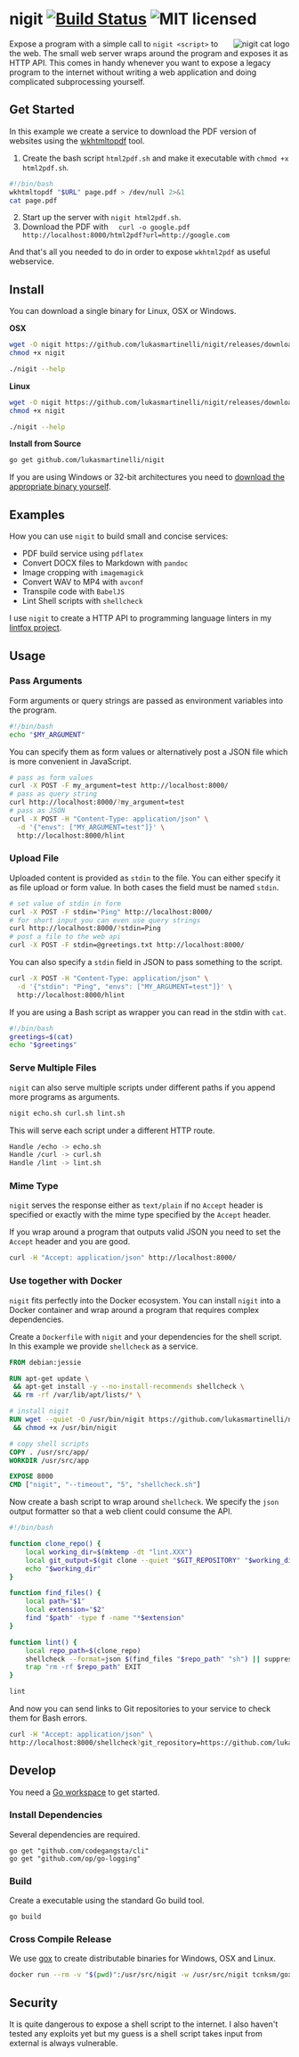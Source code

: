 # nigit [![Build Status](https://travis-ci.org/lukasmartinelli/nigit.svg)](https://travis-ci.org/lukasmartinelli/nigit) ![MIT licensed](https://img.shields.io/badge/license-MIT-blue.svg)

<img align="right" alt="nigit cat logo" src="nigit.png" />

Expose a program with a simple call to `nigit <script>` to the web.
The small web server wraps around the program and exposes it as HTTP API.
This comes in handy whenever you want to expose a legacy
program to the internet without writing a web application and doing complicated
subprocessing yourself.

## Get Started

In this example we create a service to download the PDF version of websites using the
[wkhtmltopdf](http://wkhtmltopdf.org/) tool.

1. Create the bash script `html2pdf.sh` and make it executable with `chmod +x html2pdf.sh`.
  ```bash
  #!/bin/bash
  wkhtmltopdf "$URL" page.pdf > /dev/null 2>&1
  cat page.pdf
  ```

2. Start up the server with `nigit html2pdf.sh`.
3. Download the PDF with `  curl -o google.pdf http://localhost:8000/html2pdf?url=http://google.com`

And that's all you needed to do in order to expose `wkhtml2pdf` as useful webservice.

## Install

You can download a single binary for Linux, OSX or Windows.

**OSX**

```bash
wget -O nigit https://github.com/lukasmartinelli/nigit/releases/download/v0.2/nigit_darwin_amd64
chmod +x nigit

./nigit --help
```

**Linux**

```bash
wget -O nigit https://github.com/lukasmartinelli/nigit/releases/download/v0.2/nigit_linux_amd64
chmod +x nigit

./nigit --help
```

**Install from Source**

```bash
go get github.com/lukasmartinelli/nigit
```

If you are using Windows or 32-bit architectures you need to [download the appropriate binary
yourself](https://github.com/lukasmartinelli/nigit/releases/latest).

## Examples

How you can use `nigit` to build small and concise services:

- PDF build service using `pdflatex`
- Convert DOCX files to Markdown with `pandoc`
- Image cropping with `imagemagick`
- Convert WAV to MP4 with `avconf`
- Transpile code with `BabelJS`
- Lint Shell scripts with `shellcheck`

I use `nigit` to create a HTTP API to programming language linters
in my [lintfox project](https://github.com/lukasmartinelli/lintfox).

## Usage

### Pass Arguments

Form arguments or query strings are passed as environment variables into the program.

```bash
#!/bin/bash
echo "$MY_ARGUMENT"
```

You can specify them as form values or alternatively post a JSON file which is more convenient
in JavaScript.

```bash
# pass as form values
curl -X POST -F my_argument=test http://localhost:8000/
# pass as query string
curl http://localhost:8000/?my_argument=test
# pass as JSON
curl -X POST -H "Content-Type: application/json" \
  -d '{"envs": ["MY_ARGUMENT=test"]}' \
  http://localhost:8000/hlint
```

### Upload File

Uploaded content is provided as `stdin` to the file.
You can either specify it as file upload or form value.
In both cases the field must be named `stdin`.

```bash
# set value of stdin in form
curl -X POST -F stdin="Ping" http://localhost:8000/
# for short input you can even use query strings
curl http://localhost:8000/?stdin=Ping
# post a file to the web api
curl -X POST -F stdin=@greetings.txt http://localhost:8000/
```

You can also specify a `stdin` field in JSON to pass something to the script.

```bash
curl -X POST -H "Content-Type: application/json" \
  -d '{"stdin": "Ping", "envs": ["MY_ARGUMENT=test"]}' \
  http://localhost:8000/hlint
```

If you are using a Bash script as wrapper you can read in the stdin with `cat`.

```bash
#!/bin/bash
greetings=$(cat)
echo "$greetings"
```

### Serve Multiple Files

`nigit` can also serve multiple scripts under different paths if you
append more programs as arguments.

```bash
nigit echo.sh curl.sh lint.sh
```

This will serve each script under a different HTTP route.

```bash
Handle /echo -> echo.sh
Handle /curl -> curl.sh
Handle /lint -> lint.sh
```

### Mime Type

`nigit` serves the response either as `text/plain` if no `Accept` header is specified or
exactly with the mime type specified by the `Accept` header.

If you wrap around a program that outputs valid JSON you need to set the `Accept` header and you are good.

```bash
curl -H "Accept: application/json" http://localhost:8000/
```

### Use together with Docker

`nigit` fits perfectly into the Docker ecosystem. You can install `nigit` into a Docker
container and wrap around a program that requires complex dependencies.

Create a `Dockerfile` with `nigit` and your dependencies for the shell script.
In this example we provide `shellcheck` as a service.

```dockerfile
FROM debian:jessie

RUN apt-get update \
 && apt-get install -y --no-install-recommends shellcheck \
 && rm -rf /var/lib/apt/lists/* \

# install nigit
RUN wget --quiet -O /usr/bin/nigit https://github.com/lukasmartinelli/nigit/releases/download/v0.2/nigit_linux_amd64 \
 && chmod +x /usr/bin/nigit

# copy shell scripts
COPY . /usr/src/app/
WORKDIR /usr/src/app

EXPOSE 8000
CMD ["nigit", "--timeout", "5", "shellcheck.sh"]
```

Now create a bash script to wrap around `shellcheck`.
We specify the `json` output formatter so that a web client could
consume the API.

```bash
#!/bin/bash

function clone_repo() {
    local working_dir=$(mktemp -dt "lint.XXX")
    local git_output=$(git clone --quiet "$GIT_REPOSITORY" "$working_dir")
    echo "$working_dir"
}

function find_files() {
    local path="$1"
    local extension="$2"
    find "$path" -type f -name "*$extension"
}

function lint() {
    local repo_path=$(clone_repo)
    shellcheck --format=json $(find_files "$repo_path" "sh") || suppress_lint_error
    trap "rm -rf $repo_path" EXIT
}

lint
```

And now you can send links to Git repositories to your service to check them for Bash errors.

```bash
curl -H "Accept: application/json" \
http://localhost:8000/shellcheck?git_repository=https://github.com/lukasmartinelli/nigit.git
```

## Develop

You need a [Go workspace](https://golang.org/doc/code.html) to get started. 

### Install Dependencies

Several dependencies are required.

```
go get "github.com/codegangsta/cli"
go get "github.com/op/go-logging"
```

### Build

Create a executable using the standard Go build tool.

```
go build
```

### Cross Compile Release

We use [gox](https://github.com/mitchellh/gox) to create distributable
binaries for Windows, OSX and Linux.

```bash
docker run --rm -v "$(pwd)":/usr/src/nigit -w /usr/src/nigit tcnksm/gox:1.4.2-light
```

## Security

It is quite dangerous to expose a shell script to the internet. I also haven't tested any exploits
yet but my guess is a shell script takes input from external is always vulnerable.
